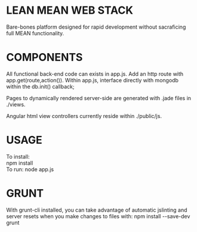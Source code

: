 LEAN MEAN WEB STACK  
===================  
Bare-bones platform designed for rapid development without sacraficing full MEAN functionality.  
  
  
COMPONENTS  
==========
All functional back-end code can exists in app.js. Add an http route with app.get(route,action()). 
Within app.js, interface directly with mongodb within the db.init() callback;  
  
Pages to dynamically rendered server-side are generated with .jade files in ./views.  

Angular html view controllers currently reside within ./public/js.  
  
  
USAGE  
=====  
To install:  
npm install  
To run:
node app.js
  
  
GRUNT  
=====  
With grunt-cli installed, you can take advantage of automatic jslinting and server resets when you make changes to files with:
npm install --save-dev
grunt  
